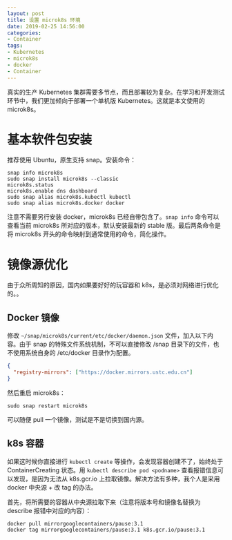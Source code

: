 ```yaml
---
layout: post
title: 设置 microk8s 环境
date: 2019-02-25 14:56:00
categories: 
- Container
tags:
- Kubernetes
- microk8s
- docker
- Container
---
```


真实的生产 Kubernetes 集群需要多节点，而且部署较为复杂。在学习和开发测试环节中，我们更加倾向于部署一个单机版 Kubernetes。这就是本文使用的 microk8s。

# 基本软件包安装

推荐使用 Ubuntu，原生支持 snap。安装命令：

```shell
snap info microk8s
sudo snap install microk8s --classic
microk8s.status
microk8s.enable dns dashboard
sudo snap alias microk8s.kubectl kubectl
sudo snap alias microk8s.docker docker
```

注意不需要另行安装 docker，microk8s 已经自带包含了。`snap info` 命令可以查看当前 microk8s 所对应的版本，默认安装最新的 stable 版。最后两条命令是将 microk8s 开头的命令映射到通常使用的命令，简化操作。

# 镜像源优化

由于众所周知的原因，国内如果要好好的玩容器和 k8s，是必须对网络进行优化的。。

## Docker 镜像

修改 `~/snap/microk8s/current/etc/docker/daemon.json` 文件，加入以下内容。由于 snap 的特殊文件系统机制，不可以直接修改 /snap 目录下的文件，也不使用系统自身的 /etc/docker 目录作为配置。

```json
{
  "registry-mirrors": ["https://docker.mirrors.ustc.edu.cn"]
}
```

然后重启 microk8s：

```shell
sudo snap restart microk8s
```

可以随便 pull 一个镜像，测试是不是切换到国内源。

## k8s 容器

如果这时候你直接进行 `kubectl create` 等操作，会发现容器创建不了，始终处于 ContainerCreating 状态。用 `kubectl describe pod <podname>` 查看报错信息可以发现，是因为无法从 k8s.gcr.io 上拉取镜像。解决方法有多种，我个人是采用 docker 中央源 + 改 tag 的办法。

首先，将所需要的容器从中央源拉取下来（注意将版本号和镜像名替换为 describe 报错中对应的内容）：

```shell
docker pull mirrorgooglecontainers/pause:3.1
docker tag mirrorgooglecontainers/pause:3.1 k8s.gcr.io/pause:3.1
```
